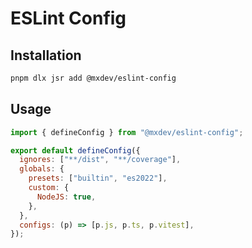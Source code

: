 # ESLint Config

## Installation

```bash
pnpm dlx jsr add @mxdev/eslint-config
```

## Usage

```javascript
import { defineConfig } from "@mxdev/eslint-config";

export default defineConfig({
  ignores: ["**/dist", "**/coverage"],
  globals: {
    presets: ["builtin", "es2022"],
    custom: {
      NodeJS: true,
    },
  },
  configs: (p) => [p.js, p.ts, p.vitest],
});
```

